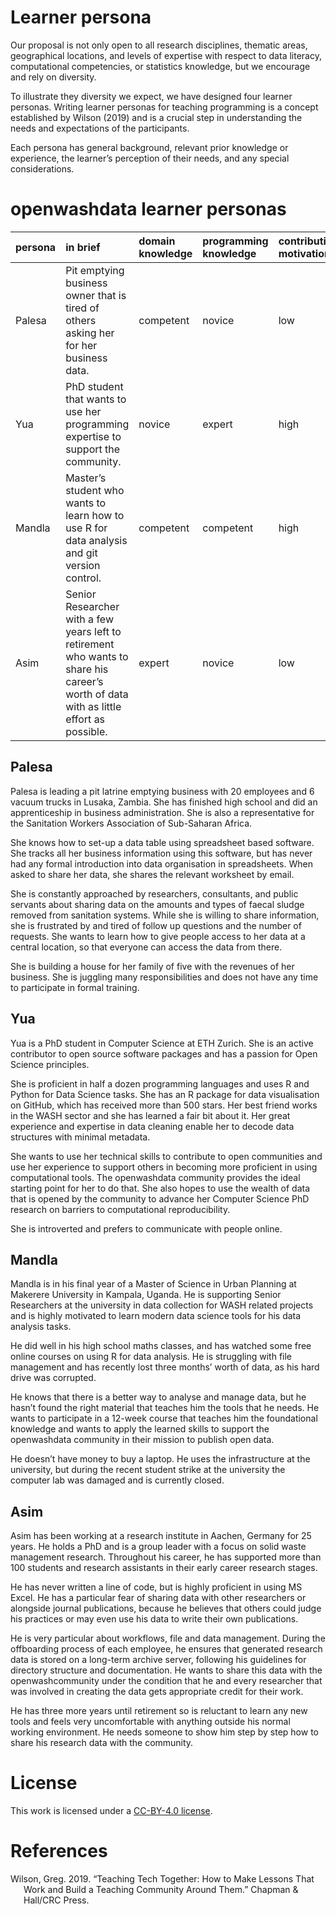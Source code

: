# Learner persona

Our proposal is not only open to all research disciplines, thematic
areas, geographical locations, and levels of expertise with respect to
data literacy, computational competencies, or statistics knowledge, but
we encourage and rely on diversity.

To illustrate they diversity we expect, we have designed four learner
personas. Writing learner personas for teaching programming is a concept
established by Wilson (2019) and is a crucial step in understanding the
needs and expectations of the participants.

Each persona has general background, relevant prior knowledge or
experience, the learner’s perception of their needs, and any special
considerations.

# openwashdata learner personas

| persona | in brief                                                                                                                               | domain knowledge | programming knowledge | contribution motivation |
|:--------|:---------------------------------------------------------------------------------------------------------------------------------------|:-----------------|:----------------------|:------------------------|
| Palesa  | Pit emptying business owner that is tired of others asking her for her business data.                                                  | competent        | novice                | low                     |
| Yua     | PhD student that wants to use her programming expertise to support the community.                                                      | novice           | expert                | high                    |
| Mandla  | Master’s student who wants to learn how to use R for data analysis and git version control.                                            | competent        | competent             | high                    |
| Asim    | Senior Researcher with a few years left to retirement who wants to share his career’s worth of data with as little effort as possible. | expert           | novice                | low                     |

## Palesa

Palesa is leading a pit latrine emptying business with 20 employees and
6 vacuum trucks in Lusaka, Zambia. She has finished high school and did
an apprenticeship in business administration. She is also a
representative for the Sanitation Workers Association of Sub-Saharan
Africa.

She knows how to set-up a data table using spreadsheet based software.
She tracks all her business information using this software, but has
never had any formal introduction into data organisation in
spreadsheets. When asked to share her data, she shares the relevant
worksheet by email.

She is constantly approached by researchers, consultants, and public
servants about sharing data on the amounts and types of faecal sludge
removed from sanitation systems. While she is willing to share
information, she is frustrated by and tired of follow up questions and
the number of requests. She wants to learn how to give people access to
her data at a central location, so that everyone can access the data
from there.

She is building a house for her family of five with the revenues of her
business. She is juggling many responsibilities and does not have any
time to participate in formal training.

## Yua

Yua is a PhD student in Computer Science at ETH Zurich. She is an active
contributor to open source software packages and has a passion for Open
Science principles.

She is proficient in half a dozen programming languages and uses R and
Python for Data Science tasks. She has an R package for data
visualisation on GitHub, which has received more than 500 stars. Her
best friend works in the WASH sector and she has learned a fair bit
about it. Her great experience and expertise in data cleaning enable her
to decode data structures with minimal metadata.

She wants to use her technical skills to contribute to open communities
and use her experience to support others in becoming more proficient in
using computational tools. The openwashdata community provides the ideal
starting point for her to do that. She also hopes to use the wealth of
data that is opened by the community to advance her Computer Science PhD
research on barriers to computational reproducibility.

She is introverted and prefers to communicate with people online.

## Mandla

Mandla is in his final year of a Master of Science in Urban Planning at
Makerere University in Kampala, Uganda. He is supporting Senior
Researchers at the university in data collection for WASH related
projects and is highly motivated to learn modern data science tools for
his data analysis tasks.

He did well in his high school maths classes, and has watched some free
online courses on using R for data analysis. He is struggling with file
management and has recently lost three months’ worth of data, as his
hard drive was corrupted.

He knows that there is a better way to analyse and manage data, but he
hasn’t found the right material that teaches him the tools that he
needs. He wants to participate in a 12-week course that teaches him the
foundational knowledge and wants to apply the learned skills to support
the openwashdata community in their mission to publish open data.

He doesn’t have money to buy a laptop. He uses the infrastructure at the
university, but during the recent student strike at the university the
computer lab was damaged and is currently closed.

## Asim

Asim has been working at a research institute in Aachen, Germany for 25
years. He holds a PhD and is a group leader with a focus on solid waste
management research. Throughout his career, he has supported more than
100 students and research assistants in their early career research
stages.

He has never written a line of code, but is highly proficient in using
MS Excel. He has a particular fear of sharing data with other
researchers or alongside journal publications, because he believes that
others could judge his practices or may even use his data to write their
own publications.

He is very particular about workflows, file and data management. During
the offboarding process of each employee, he ensures that generated
research data is stored on a long-term archive server, following his
guidelines for directory structure and documentation. He wants to share
this data with the openwashcommunity under the condition that he and
every researcher that was involved in creating the data gets appropriate
credit for their work.

He has three more years until retirement so is reluctant to learn any
new tools and feels very uncomfortable with anything outside his normal
working environment. He needs someone to show him step by step how to
share his research data with the community.

# License

This work is licensed under a [CC-BY-4.0 license](LICENSE.md).

# References

<div id="refs" class="references csl-bib-body hanging-indent">

<div id="ref-wilson2019teaching" class="csl-entry">

Wilson, Greg. 2019. “Teaching Tech Together: How to Make Lessons That
Work and Build a Teaching Community Around Them.” Chapman & Hall/CRC
Press.

</div>

</div>
